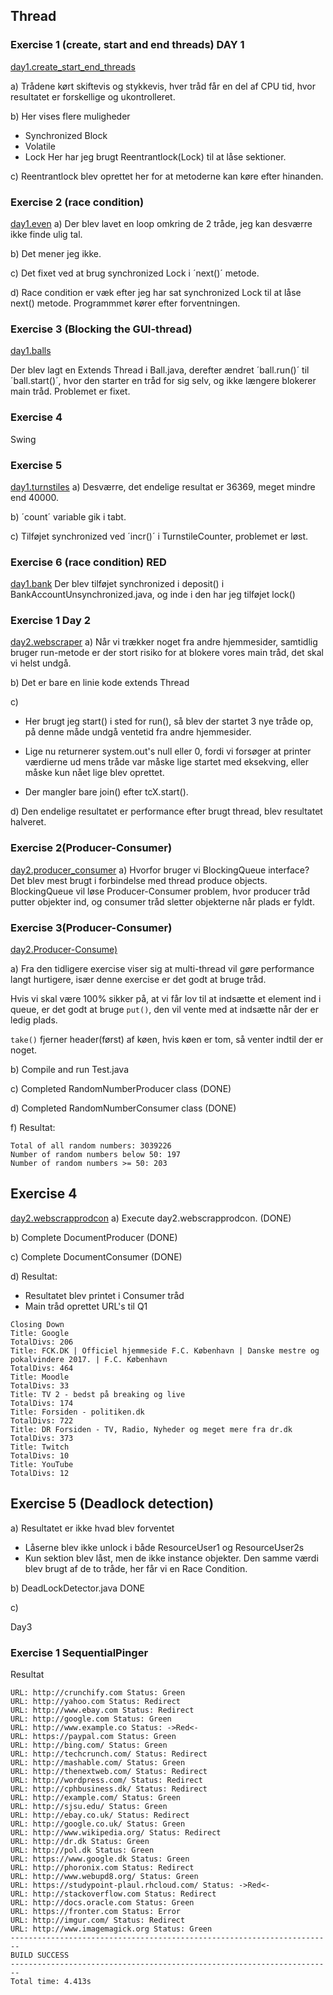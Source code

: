## Thread 

### Exercise 1 (create, start and end threads) DAY 1 

[day1.create_start_end_threads](https://github.com/xuzhenyang85/StudyPointExercise-Thread/blob/master/src/main/java/day1/thread/exercise1_create_start_end_threads.java)

a) Trådene kørt skiftevis og stykkevis, hver tråd får en del af CPU tid, hvor resultatet er forskellige og ukontrolleret.

b) Her vises flere muligheder
- Synchronized Block
- Volatile
- Lock 
Her har jeg brugt Reentrantlock(Lock) til at låse sektioner.  

c) Reentrantlock blev oprettet her for at metoderne kan køre efter hinanden. 


### Exercise 2 (race condition)

[day1.even](https://github.com/xuzhenyang85/StudyPointExercise-Thread/blob/master/src/main/java/day1/thread/Even.java)
a) Der blev lavet en loop omkring de 2 tråde, jeg kan desværre ikke finde ulig tal.

b) Det mener jeg ikke.

c) Det fixet ved at brug synchronized Lock i ´next()´ metode.

d) Race condition er væk efter jeg har sat synchronized Lock til at låse next() metode. Programmmet kører efter forventningen.  

### Exercise 3 (Blocking the GUI-thread)
[day1.balls](https://github.com/xuzhenyang85/StudyPointExercise-Thread/tree/master/src/main/java/day1/balls)

Der blev lagt en Extends Thread i Ball.java, derefter ændret ´ball.run()´ til ´ball.start()´, hvor den starter en tråd for sig selv, og ikke længere blokerer main tråd. Problemet er fixet.


### Exercise 4
Swing

### Exercise 5
[day1.turnstiles](https://github.com/xuzhenyang85/StudyPointExercise-Thread/tree/master/src/main/java/day1/turnstiles)
a) Desværre, det endelige resultat er 36369, meget mindre end 40000.

b) ´count´ variable gik i tabt.

c) Tilføjet synchronized ved ´incr()´ i TurnstileCounter, problemet er løst.

### Exercise 6 (race condition) RED
[day1.bank](https://github.com/xuzhenyang85/StudyPointExercise-Thread/tree/master/src/main/java/day1/bank)
Der blev tilføjet synchronized i deposit() i BankAccountUnsynchronized.java, og inde i den har jeg tilføjet lock()

### Exercise 1 Day 2
[day2.webscraper](https://github.com/xuzhenyang85/StudyPointExercise-Thread/tree/master/src/main/java/day2/webscraper)
a) Når vi trækker noget fra andre hjemmesider, samtidlig bruger run-metode er der stort risiko for at blokere vores main tråd, det skal vi helst undgå. 

b) Det er bare en linie kode extends Thread 

c) 
- Her brugt jeg start() i sted for run(), så blev der startet 3 nye tråde op, på denne måde undgå ventetid fra andre hjemmesider. 
- Lige nu returnerer system.out's null eller 0, fordi vi forsøger at printer værdierne ud mens tråde var måske lige startet med eksekving, eller måske kun nået lige blev oprettet. 

- Der mangler bare join() efter tcX.start(). 

d) Den endelige resultatet er performance efter brugt thread, blev resultatet halveret. 


### Exercise 2(Producer-Consumer) 
[day2.producer_consumer](https://github.com/xuzhenyang85/StudyPointExercise-Thread/tree/master/src/main/java/day2/producer_consumer)
a) Hvorfor bruger vi BlockingQueue interface?
Det blev mest brugt i forbindelse med thread produce objects. BlockingQueue vil løse Producer-Consumer problem, hvor producer tråd putter objekter ind, og consumer tråd sletter objekterne når plads er fyldt. 

### Exercise 3(Producer-Consumer) 

[day2.Producer-Consume)](https://github.com/xuzhenyang85/StudyPointExercise-Thread/tree/master/src/main/java/day2/rndnumberprodcon)

a) Fra den tidligere exercise viser sig at multi-thread vil gøre performance langt hurtigere, især denne exercise er det godt at bruge tråd. 

 Hvis vi skal være 100% sikker på, at vi får lov til at indsætte et element ind i queue, er det godt at bruge `put()`, den vil vente med at indsætte når der er ledig plads.

 `take()` fjerner header(først) af køen, hvis køen er tom, så venter indtil der er noget.

b) Compile and run Test.java

c) Completed RandomNumberProducer class (DONE)

d) Completed RandomNumberConsumer class (DONE)

f) Resultat:
```
Total of all random numbers: 3039226
Number of random numbers below 50: 197
Number of random numbers >= 50: 203
```

## Exercise 4
[day2.webscrapprodcon](https://github.com/xuzhenyang85/StudyPointExercise-Thread/tree/master/src/main/java/day2/webscrapprodcon)
a) Execute day2.webscrapprodcon. (DONE)

b) Complete DocumentProducer (DONE)

c) Complete DocumentConsumer (DONE)

d) Resultat:

- Resultatet blev printet i Consumer tråd
- Main tråd oprettet URL's til Q1
```
Closing Down
Title: Google
TotalDivs: 206
Title: FCK.DK | Officiel hjemmeside F.C. København | Danske mestre og pokalvindere 2017. | F.C. København
TotalDivs: 464
Title: Moodle
TotalDivs: 33
Title: TV 2 - bedst på breaking og live
TotalDivs: 174
Title: Forsiden - politiken.dk
TotalDivs: 722
Title: DR Forsiden - TV, Radio, Nyheder og meget mere fra dr.dk
TotalDivs: 373
Title: Twitch
TotalDivs: 10
Title: YouTube
TotalDivs: 12
```

## Exercise 5 (Deadlock detection)

a) Resultatet er ikke hvad blev forventet
- Låserne blev ikke unlock i både ResourceUser1 og ResourceUser2s 
- Kun sektion blev låst, men de ikke instance objekter. Den samme værdi blev brugt af de to tråde, her får vi en Race Condition.

b) DeadLockDetector.java DONE

c)

Day3

### Exercise 1 SequentialPinger
Resultat
```
URL: http://crunchify.com Status: Green
URL: http://yahoo.com Status: Redirect
URL: http://www.ebay.com Status: Redirect
URL: http://google.com Status: Green
URL: http://www.example.co Status: ->Red<-
URL: https://paypal.com Status: Green
URL: http://bing.com/ Status: Green
URL: http://techcrunch.com/ Status: Redirect
URL: http://mashable.com/ Status: Green
URL: http://thenextweb.com/ Status: Redirect
URL: http://wordpress.com/ Status: Redirect
URL: http://cphbusiness.dk/ Status: Redirect
URL: http://example.com/ Status: Green
URL: http://sjsu.edu/ Status: Green
URL: http://ebay.co.uk/ Status: Redirect
URL: http://google.co.uk/ Status: Green
URL: http://www.wikipedia.org/ Status: Redirect
URL: http://dr.dk Status: Green
URL: http://pol.dk Status: Green
URL: https://www.google.dk Status: Green
URL: http://phoronix.com Status: Redirect
URL: http://www.webupd8.org/ Status: Green
URL: https://studypoint-plaul.rhcloud.com/ Status: ->Red<-
URL: http://stackoverflow.com Status: Redirect
URL: http://docs.oracle.com Status: Green
URL: https://fronter.com Status: Error
URL: http://imgur.com/ Status: Redirect
URL: http://www.imagemagick.org Status: Green
------------------------------------------------------------------------
BUILD SUCCESS
------------------------------------------------------------------------
Total time: 4.413s
```



